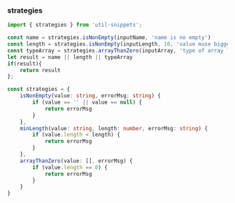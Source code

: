 ### strategies

<template>
    <b>Use</b>
</template>

```ts
import { strategies } from 'util-snippets';

const name = strategies.isNonEmpty(inputName, 'name is no empty')
const length = strategies.isNonEmpty(inputLength, 10, 'value muse bigger 10')
const typeArray = strategies.arrayThanZero(inputArray, 'type of array length bigger 0')
let result = name || length || typeArray 
if(result){
    return result
};
```

<template>
    <b>Code</b>
</template>

```ts
const strategies = {
    isNonEmpty(value: string, errorMsg: string) {
        if (value == '' || value == null) {
            return errorMsg
        }
    },
    minLength(value: string, length: number, errorMsg: string) {
        if (value.length < length) {
            return errorMsg
        }
    },
    arrayThanZero(value: [], errorMsg) {
        if (value.length == 0) {
            return errorMsg
        }
    }
}

```


<style>
    b {
        color: #3eaf7c;
    }
</style>